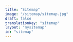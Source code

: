 ```yaml
---
title: "Sitemap"
image: "/sitemap/sitemap.jpg"
draft: false
translationKey: "sitemap"
layout: "mysitemap"
id: "sitemap"
---
```


